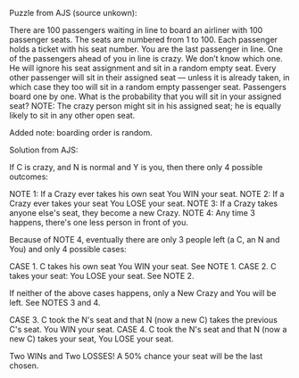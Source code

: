 Puzzle from AJS (source unkown):

There are 100 passengers waiting in line to board an airliner with 100 passenger seats.
The seats are numbered from 1 to 100.
Each passenger holds a ticket with his seat number.
You are the last passenger in line.
One of the passengers ahead of you in line is crazy.
We don’t know which one. He will ignore his seat assignment and sit in a random empty seat.
Every other passenger will sit in their assigned seat — unless it is already taken, 
in which case they too will sit in a random empty passenger seat.
Passengers board one by one.
What is the probability that you will sit in your assigned seat?
NOTE: The crazy person might sit in his assigned seat; he is equally likely to sit in any other open seat.

Added note: boarding order is random.

Solution from AJS:

If C is crazy, and N is normal and Y is you, then there only 4 possible outcomes:

NOTE  1: If a Crazy ever takes his own seat  You WIN your seat.
NOTE  2: If a Crazy ever takes your seat  You LOSE your seat.
NOTE  3: If a Crazy takes anyone else's seat, they become a new Crazy.
NOTE  4: Any time 3 happens, there's one less person in front of you.

Because of NOTE 4, eventually there are only 3 people left (a C, an N and You) and only 4 possible cases:

CASE 1. C takes his own seat  You WIN your seat. See NOTE 1.
CASE 2. C takes your seat: You LOSE your seat. See NOTE 2. 

If neither of the above cases happens, only a New Crazy and You will be left. See NOTES 3 and 4. 

CASE 3. C took the N's seat and that N (now a new C)  takes the previous C's seat.  You WIN your seat.
CASE 4. C took the N's seat and that N (now a new C) takes your seat,  You LOSE your seat.

Two WINs and Two LOSSES! A 50% chance your seat will be the last chosen.

